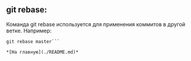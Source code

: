 
## git rebase:

Команда git rebase используется для применения коммитов в другой ветке. Например:

``` 
git rebase master```
 
*[На главную](./README.md)*
